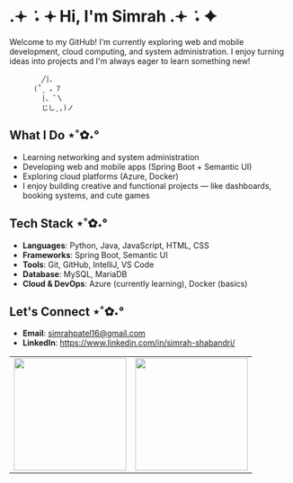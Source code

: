 # .𖥔 ݁ ˖ 𖥔 Hi, I'm Simrah .𖥔 ݁ ˖ ✦ 
Welcome to my GitHub!
I'm currently exploring web and mobile development, cloud computing, and system administration. I enjoy turning ideas into projects and I'm always eager to learn something new!

            ╱|、
          (˚ˎ 。7  
            |、˜〵          
            じしˍ,)ノ            
## What I Do ⋆˚✿˖°
- Learning networking and system administration 
- Developing web and mobile apps (Spring Boot + Semantic UI)
- Exploring cloud platforms (Azure, Docker)
- I enjoy building creative and functional projects — like dashboards, booking systems, and cute games 

## Tech Stack ⋆˚✿˖°
- **Languages**: Python, Java, JavaScript, HTML, CSS
- **Frameworks**: Spring Boot, Semantic UI
- **Tools**: Git, GitHub, IntelliJ, VS Code
- **Database**: MySQL, MariaDB
- **Cloud & DevOps**: Azure (currently learning), Docker (basics)

 ## Let's Connect ⋆˚✿˖°
 - **Email**: simrahpatel16@gmail.com
 - **LinkedIn**: https://www.linkedin.com/in/simrah-shabandri/ 
<table style="border: none;">
  <tr>
    <td style="border: none;">
      <img src="https://github-readme-stats.vercel.app/api?username=SimrahRuqiya&show_icons=true&theme=material-palenight&hide_border=true&bg_color=00000000" height="200px"/>
    </td>
    <td style="border: none;">
      <img src="https://github-readme-stats.vercel.app/api/top-langs/?username=SimrahRuqiya&layout=compact&theme=material-palenight&hide_border=true&bg_color=00000000" height="200px"/>
    </td>
  </tr>
</table>
